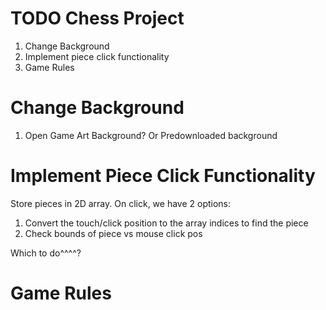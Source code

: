 # TODO Chess Project

1. Change Background
2. Implement piece click functionality
3. Game Rules

# Change Background
1. Open Game Art Background? Or Predownloaded background

# Implement Piece Click Functionality
Store pieces in 2D array.
On click, we have 2 options: 
1. Convert the touch/click position to the array indices to find the piece
2. Check bounds of piece vs mouse click pos

Which to do^^^^?

# Game Rules
